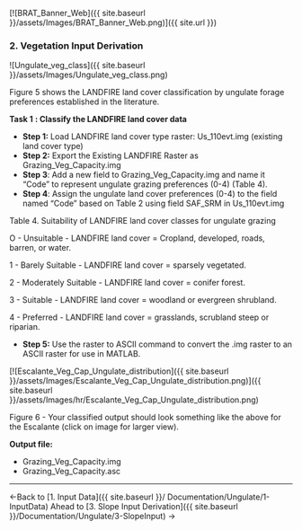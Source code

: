 [![BRAT_Banner_Web]({{ site.baseurl }}/assets/Images/BRAT_Banner_Web.png)]({{ site.url }})

### 2. Vegetation Input Derivation

![Ungulate_veg_class]({{ site.baseurl }}/assets/Images/Ungulate_veg_class.png)

Figure 5 shows the LANDFIRE land cover classification by ungulate forage preferences established in the literature.

**Task 1** **: Classify the LANDFIRE land cover data**

- **Step 1:** Load LANDFIRE land cover type raster: Us_110evt.img (existing land cover type)
- **Step 2:** Export the Existing LANDFIRE Raster as Grazing_Veg_Capacity.img
- **Step 3**: Add a new field to Grazing_Veg_Capacity.img and name it “Code” to represent ungulate grazing preferences (0-4) (Table 4).
- **Step 4**: Assign the ungulate land cover preferences (0-4) to the field named “Code” based on Table 2 using field SAF_SRM in Us_110evt.img

Table 4. Suitability of LANDFIRE land cover classes for ungulate grazing

O - Unsuitable - LANDFIRE land cover = Cropland, developed, roads, barren, or water.

1 - Barely Suitable - LANDFIRE land cover = sparsely vegetated.

2 - Moderately Suitable - LANDFIRE land cover = conifer forest.

3 - Suitable - LANDFIRE land cover = woodland or evergreen shrubland.

4 - Preferred - LANDFIRE land cover = grasslands, scrubland steep or riparian.

- **Step 5:** Use the raster to ASCII command to convert the .img raster to an ASCII raster for use in MATLAB.



[![Escalante_Veg_Cap_Ungulate_distribution]({{ site.baseurl }}/assets/Images/Escalante_Veg_Cap_Ungulate_distribution.png)]({{ site.baseurl }}/assets/Images/hr/Escalante_Veg_Cap_Ungulate_distribution.png)

Figure 6 - Your classified output should look something like the above for the Escalante (click on image for larger view).

**Output file:**

- Grazing_Veg_Capacity.img 
- Grazing_Veg_Capacity.asc

------

←Back to [1. Input Data]({{ site.baseurl }}/ Documentation/Ungulate/1-InputData)         Ahead to [3. Slope Input Derivation]({{ site.baseurl }}/Documentation/Ungulate/3-SlopeInput) →